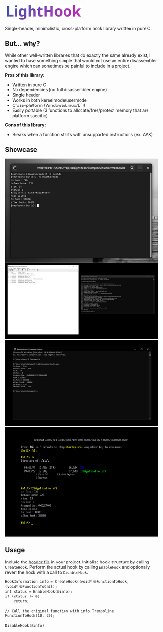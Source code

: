 ![logo](Assets/logo_small.png)

Single-header, minimalistic, cross-platform hook library written in pure C.

## But... why?
While other well-written libraries that do exactly the same already exist, I wanted to have something simple that would not use an entire disassembler engine which can sometimes be painful to include in a project. 

**Pros of this library:**
- Written in pure C
- No dependencies (no full disassembler engine)
- Single header
- Works in both kernelmode/usermode
- Cross-platform (Windows/Linux/EFI)
- Easily portable (3 functions to allocate/free/protect memory that are platform specific)

**Cons of this library:**
- Breaks when a function starts with unsupported instructions (ex. AVX)

## Showcase
![linux](Assets/linux_usermode.png)
![wink](Assets/windows_kernelmode.png)
![winu](Assets/windows_usermode.png)
![efi](Assets/efi_application.png)

## Usage
Include the [header file](https://github.com/SamuelTulach/LightHook/blob/main/Source/LightHook.h) in your project. Initialise hook structure by calling `CreateHook`. Perform the actual hook by calling `EnableHook` and optionally revert the hook with a call to `DisableHook`.

```
HookInformation info = CreateHook((void*)&FunctionToHook, (void*)&FunctionToCall);
int status = EnableHook(&info);
if (status != 0)
    return;

// Call the original function with info.Trampoline
FunctionToHook(10, 20);

DisableHook(&info)
```